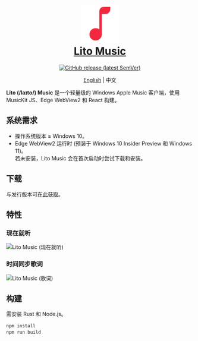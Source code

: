 <h1 align="center">
  <a href="#readme">
    <img src="/logo.svg" width="100" height="100" alt="Lito Music" /><br />
    Lito Music
  </a>
</h1>
<p align="center">
  <a href="https://github.com/lujjjh/lito/releases"><img alt="GitHub release (latest SemVer)" src="https://img.shields.io/github/v/release/lujjjh/lito?sort=semver" /></a>
</p>
<p align="center">
  <a href="README.md">English</a>
  |
  中文
</p>

**Lito (/laɪto/) Music** 是一个轻量级的 Windows Apple Music 客户端，使用 MusicKit JS、Edge WebView2 和 React 构建。

## 系统需求

- 操作系统版本 ≥ Windows 10。
- Edge WebView2 运行时 (预装于 Windows 10 Insider Preview 和 Windows 11)。  
  若未安装，Lito Music 会在首次启动时尝试下载和安装。

## 下载

与发行版本可[在此获取][releases]。

## 特性

### 现在就听

<img src="https://user-images.githubusercontent.com/3000535/134614721-7121c8d3-87d1-41cc-af19-9c506c2380b3.png" width="600" alt="Lito Music (现在就听)" />

### 时间同步歌词

<img src="https://user-images.githubusercontent.com/3000535/134615011-206617c5-d958-47d5-aef3-d9d541f366f7.png" width="600" alt="Lito Music (歌词)" />

## 构建

需安装 Rust 和 Node.js。

```powershell
npm install
npm run build
```

[releases]: https://github.com/lujjjh/lito/releases
